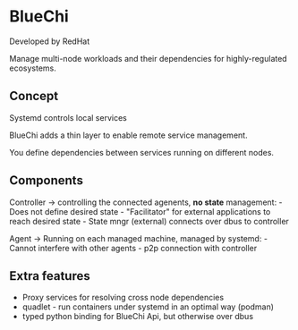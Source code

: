 # BlueChi

Developed by RedHat

Manage multi-node workloads and their dependencies for highly-regulated ecosystems.

## Concept

Systemd controls local services

BlueChi adds a thin layer to enable remote service management.

You define dependencies between services running on different nodes.

## Components

Controller -> controlling the connected agenents, **no state** management:
    - Does not define desired state
    - "Facilitator" for external applications to reach desired state
    - State mngr (external) connects over dbus to controller

Agent -> Running on each managed machine, managed by systemd:
    - Cannot interfere with other agents
    - p2p connection with controller

## Extra features

- Proxy services for resolving cross node dependencies
- quadlet -  run containers under systemd in an optimal way (podman)
- typed python binding for BlueChi Api, but otherwise over dbus
